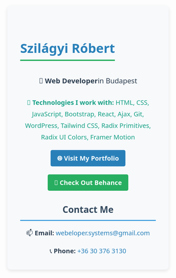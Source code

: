 <div style="font-family: 'Segoe UI', Tahoma, Geneva, Verdana, sans-serif; background-color: #f7f9fb; padding: 40px; max-width: 800px; margin: 0 auto; border-radius: 10px; box-shadow: 0 4px 12px rgba(0,0,0,0.1); line-height: 1.8; color: #2d3e50;"> <h1 style="font-size: 40px; color: #2980b9; text-align: center; font-weight: bold; margin-bottom: 20px; border-bottom: 4px solid #27ae60; display: inline-block;">Szilágyi Róbert</h1> <p style="font-size: 22px; text-align: center; margin-bottom: 30px;">🏢 <strong>Web Developer</strong>in Budapest</p> <p style="font-size: 20px; color: #16a085; text-align: center; margin-bottom: 30px;">🧰 <strong>Technologies I work with:</strong> HTML, CSS, JavaScript, Bootstrap, React, Ajax, Git, WordPress, Tailwind CSS, Radix Primitives, Radix UI Colors, Framer Motion</p> <div style="text-align: center; margin-bottom: 40px;"> <a href="https://webelopersystems.hu/" target="_blank" style="color: white; background-color: #2980b9; text-decoration: none; padding: 12px 20px; border-radius: 5px; font-size: 20px; font-weight: bold; transition: background-color 0.3s ease;">🌐 Visit My Portfolio</a> </div> <div style="text-align: center; margin-bottom: 40px;"> <a href="https://www.behance.net/" target="_blank" style="color: white; background-color: #27ae60; text-decoration: none; padding: 12px 20px; border-radius: 5px; font-size: 20px; font-weight: bold; transition: background-color 0.3s ease;">🎨 Check Out Behance</a> </div> <h2 style="font-size: 28px; color: #34495e; border-bottom: 3px solid #3498db; padding-bottom: 8px; margin-bottom: 20px; text-align: center;">Contact Me</h2> <div style="font-size: 20px; text-align: center; margin-bottom: 20px;"> 📫 <strong>Email:</strong> <a href="mailto:webeloper.systems@gmail.com" style="color: #2980b9; text-decoration: none;">webeloper.systems@gmail.com</a> </div> <div style="font-size: 20px; text-align: center;"> 📞 <strong>Phone:</strong> <a href="tel:+36303763130" style="color: #2980b9; text-decoration: none;">+36 30 376 3130</a> </div> </div>
